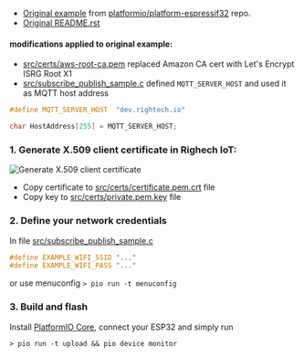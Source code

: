 
- [Original example](https://github.com/platformio/platform-espressif32/tree/v3.1.1/examples/espidf-aws-iot) from [platformio/platform-espressif32](https://github.com/platformio/platform-espressif32) repo.  
- [Original README.rst](README.rst)

#### modifications applied to original example:
 - [src/certs/aws-root-ca.pem](./src/certs/aws-root-ca.pem) replaced Amazon CA cert with Let's Encrypt ISRG Root X1
 - [src/subscribe_publish_sample.c](./src/subscribe_publish_sample.c) defined `MQTT_SERVER_HOST` and used it as MQTT host address
```cpp
#define MQTT_SERVER_HOST  "dev.rightech.io"

char HostAddress[255] = MQTT_SERVER_HOST;
```

### 1. Generate X.509 client certificate in Righech IoT:

![Generate X.509 client certificate](../../.assets/mqtt-issue-cert.gif)

- Copy certificate to [src/certs/certificate.pem.crt](./src/certs/certificate.pem.crt) file
- Copy key to [src/certs/private.pem.key](./src/certs/private.pem.key) file

### 2. Define your network credentials 

In file [src/subscribe_publish_sample.c](./src/subscribe_publish_sample.c#L55-L62)
```cpp
#define EXAMPLE_WIFI_SSID "..."
#define EXAMPLE_WIFI_PASS "..."
```

or use menuconfig `> pio run -t menuconfig`

### 3. Build and flash

Install [PlatformIO Core](https://docs.platformio.org/en/latest/core/installation.html), connect your ESP32 and simply run

```
> pio run -t upload && pio device monitor
```
